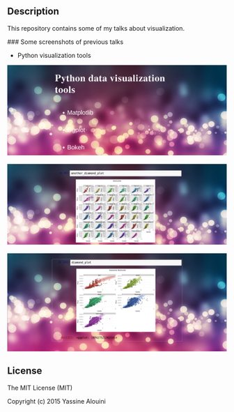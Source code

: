 ## Description

This repository contains some of my talks about visualization.

### Some screenshots of previous talks

* Python visualization tools

![1](screenshots/python-visualization-tools-screenshot-1.png)
<br></br>
![2](screenshots/python-visualization-tools-screenshot-2.png)
<br></br>
![3](screenshots/python-visualization-tools-screenshot-3.png)


## License

The MIT License (MIT)

Copyright (c) 2015 Yassine Alouini
